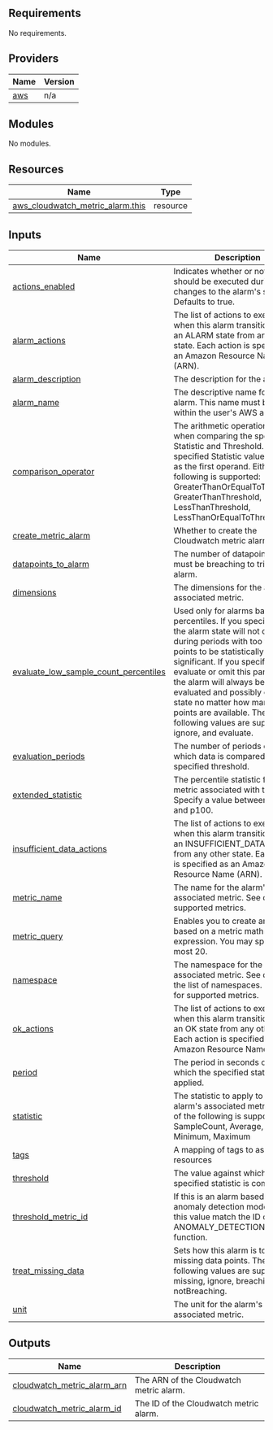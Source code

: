 <!-- BEGIN_TF_DOCS -->
## Requirements

No requirements.

## Providers

| Name | Version |
|------|---------|
| <a name="provider_aws"></a> [aws](#provider\_aws) | n/a |

## Modules

No modules.

## Resources

| Name | Type |
|------|------|
| [aws_cloudwatch_metric_alarm.this](https://registry.terraform.io/providers/hashicorp/aws/latest/docs/resources/cloudwatch_metric_alarm) | resource |

## Inputs

| Name | Description | Type | Default | Required |
|------|-------------|------|---------|:--------:|
| <a name="input_actions_enabled"></a> [actions\_enabled](#input\_actions\_enabled) | Indicates whether or not actions should be executed during any changes to the alarm's state. Defaults to true. | `bool` | `true` | no |
| <a name="input_alarm_actions"></a> [alarm\_actions](#input\_alarm\_actions) | The list of actions to execute when this alarm transitions into an ALARM state from any other state. Each action is specified as an Amazon Resource Name (ARN). | `list(string)` | `null` | no |
| <a name="input_alarm_description"></a> [alarm\_description](#input\_alarm\_description) | The description for the alarm. | `string` | `null` | no |
| <a name="input_alarm_name"></a> [alarm\_name](#input\_alarm\_name) | The descriptive name for the alarm. This name must be unique within the user's AWS account. | `string` | n/a | yes |
| <a name="input_comparison_operator"></a> [comparison\_operator](#input\_comparison\_operator) | The arithmetic operation to use when comparing the specified Statistic and Threshold. The specified Statistic value is used as the first operand. Either of the following is supported: GreaterThanOrEqualToThreshold, GreaterThanThreshold, LessThanThreshold, LessThanOrEqualToThreshold. | `string` | n/a | yes |
| <a name="input_create_metric_alarm"></a> [create\_metric\_alarm](#input\_create\_metric\_alarm) | Whether to create the Cloudwatch metric alarm | `bool` | `true` | no |
| <a name="input_datapoints_to_alarm"></a> [datapoints\_to\_alarm](#input\_datapoints\_to\_alarm) | The number of datapoints that must be breaching to trigger the alarm. | `number` | `null` | no |
| <a name="input_dimensions"></a> [dimensions](#input\_dimensions) | The dimensions for the alarm's associated metric. | `any` | `null` | no |
| <a name="input_evaluate_low_sample_count_percentiles"></a> [evaluate\_low\_sample\_count\_percentiles](#input\_evaluate\_low\_sample\_count\_percentiles) | Used only for alarms based on percentiles. If you specify ignore, the alarm state will not change during periods with too few data points to be statistically significant. If you specify evaluate or omit this parameter, the alarm will always be evaluated and possibly change state no matter how many data points are available. The following values are supported: ignore, and evaluate. | `string` | `null` | no |
| <a name="input_evaluation_periods"></a> [evaluation\_periods](#input\_evaluation\_periods) | The number of periods over which data is compared to the specified threshold. | `number` | n/a | yes |
| <a name="input_extended_statistic"></a> [extended\_statistic](#input\_extended\_statistic) | The percentile statistic for the metric associated with the alarm. Specify a value between p0.0 and p100. | `string` | `null` | no |
| <a name="input_insufficient_data_actions"></a> [insufficient\_data\_actions](#input\_insufficient\_data\_actions) | The list of actions to execute when this alarm transitions into an INSUFFICIENT\_DATA state from any other state. Each action is specified as an Amazon Resource Name (ARN). | `list(string)` | `null` | no |
| <a name="input_metric_name"></a> [metric\_name](#input\_metric\_name) | The name for the alarm's associated metric. See docs for supported metrics. | `string` | `null` | no |
| <a name="input_metric_query"></a> [metric\_query](#input\_metric\_query) | Enables you to create an alarm based on a metric math expression. You may specify at most 20. | `any` | `[]` | no |
| <a name="input_namespace"></a> [namespace](#input\_namespace) | The namespace for the alarm's associated metric. See docs for the list of namespaces. See docs for supported metrics. | `string` | `null` | no |
| <a name="input_ok_actions"></a> [ok\_actions](#input\_ok\_actions) | The list of actions to execute when this alarm transitions into an OK state from any other state. Each action is specified as an Amazon Resource Name (ARN). | `list(string)` | `null` | no |
| <a name="input_period"></a> [period](#input\_period) | The period in seconds over which the specified statistic is applied. | `string` | `null` | no |
| <a name="input_statistic"></a> [statistic](#input\_statistic) | The statistic to apply to the alarm's associated metric. Either of the following is supported: SampleCount, Average, Sum, Minimum, Maximum | `string` | `null` | no |
| <a name="input_tags"></a> [tags](#input\_tags) | A mapping of tags to assign to all resources | `map(string)` | `{}` | no |
| <a name="input_threshold"></a> [threshold](#input\_threshold) | The value against which the specified statistic is compared. | `number` | `null` | no |
| <a name="input_threshold_metric_id"></a> [threshold\_metric\_id](#input\_threshold\_metric\_id) | If this is an alarm based on an anomaly detection model, make this value match the ID of the ANOMALY\_DETECTION\_BAND function. | `string` | `null` | no |
| <a name="input_treat_missing_data"></a> [treat\_missing\_data](#input\_treat\_missing\_data) | Sets how this alarm is to handle missing data points. The following values are supported: missing, ignore, breaching and notBreaching. | `string` | `"missing"` | no |
| <a name="input_unit"></a> [unit](#input\_unit) | The unit for the alarm's associated metric. | `string` | `null` | no |

## Outputs

| Name | Description |
|------|-------------|
| <a name="output_cloudwatch_metric_alarm_arn"></a> [cloudwatch\_metric\_alarm\_arn](#output\_cloudwatch\_metric\_alarm\_arn) | The ARN of the Cloudwatch metric alarm. |
| <a name="output_cloudwatch_metric_alarm_id"></a> [cloudwatch\_metric\_alarm\_id](#output\_cloudwatch\_metric\_alarm\_id) | The ID of the Cloudwatch metric alarm. |
<!-- END_TF_DOCS -->